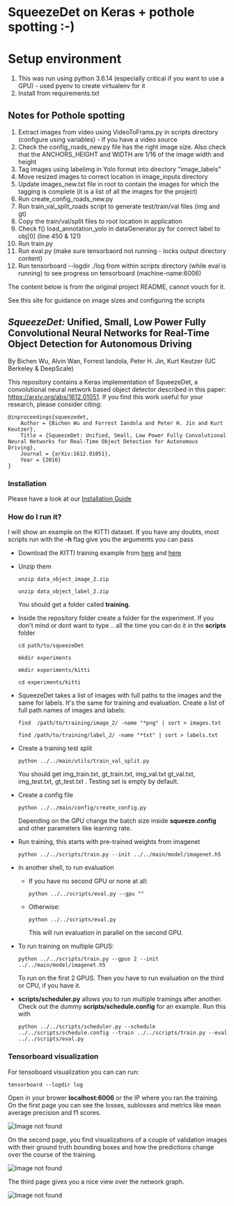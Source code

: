 # SqueezeDet on Keras + pothole spotting :-) #

# Setup environment #
1. This was run using python 3.6.14 (especially critical if you want to use a GPU) - used pyenv to create virtualenv for it
2. Install from requirements.txt

## Notes for Pothole spotting 

1.  Extract images from video using VideoToFrams.py in scripts directory (configure using variables) - if you have a video source
2.  Check the config_roads_new.py file has the right image size. Also check that the ANCHORS_HEIGHT and WIDTH are 1/16 of the image width and height
3.  Tag images using labelimg in Yolo format into directory "image_labels"
4.  Move resized images to correct location in image_inputs directory
5.  Update images_new.txt file in root to contain the images for which the tagging is complete (it is a list of all the images for the project)
6.  Run create_config_roads_new.py 
7.  Run train_val_split_roads script to generate test/train/val files (img and gt)
8.  Copy the train/val/split files to root location in application
9.  Check f() load_annotation_yolo in dataGenerator.py for correct label to obj[0] (line 450 & 121)
10.  Run train.py
11. Run eval.py (make sure tensorbaord not running - locks output directory content)
12. Run tensorboard --logdir ./log from within scripts directory (while eval is running) to see progress on tensorboard (machine-name:6006)

The content below is from the original project README, cannot vouch for it.

See this site for guidance on image sizes and configuring the scripts
## _SqueezeDet:_ Unified, Small, Low Power Fully Convolutional Neural Networks for Real-Time Object Detection for Autonomous Driving
By Bichen Wu, Alvin Wan, Forrest Iandola, Peter H. Jin, Kurt Keutzer (UC Berkeley & DeepScale)

This repository contains a Keras implementation of SqueezeDet, a convolutional neural network based object detector described in this paper: https://arxiv.org/abs/1612.01051. If you find this work useful for your research, please consider citing:

    @inproceedings{squeezedet,
        Author = {Bichen Wu and Forrest Iandola and Peter H. Jin and Kurt Keutzer},
        Title = {SqueezeDet: Unified, Small, Low Power Fully Convolutional Neural Networks for Real-Time Object Detection for Autonomous Driving},
        Journal = {arXiv:1612.01051},
        Year = {2016}
    }

### Installation ###

Please have a look at our [Installation Guide](https://github.com/omni-us/squeezedet-keras/blob/master/Install.md)

### How do I run it? ###

I will show an example on the KITTI dataset. If you have any
doubts, most scripts run with the **-h** flag give you the 
arguments you can pass

* Download the KITTI training example from [here](http://www.cvlibs.net/download.php?file=data_object_image_2.zip) and [here](http://www.cvlibs.net/download.php?file=data_object_label_2.zip)

* Unzip them 


	`unzip data_object_image_2.zip`

	`unzip data_object_label_2.zip`


     You should get a folder called **training**.


* Inside the repository folder create a folder for the experiment. If you don't mind
	or dont want to type .. all the time you can do it in the **scripts** folder

	`cd path/to/squeezeDet`

	`mkdir experiments`

	`mkdir experiments/kitti`

	`cd experiments/kitti`

* SqueezeDet takes a list of images with full paths to the images and the same for labels. It's the same for training and evaluation. Create a list of full path names of images and labels:

	`find  /path/to/training/image_2/ -name "*png" | sort > images.txt`

	`find /path/to/training/label_2/ -name "*txt" | sort > labels.txt`

* Create a training test split


	`python ../../main/utils/train_val_split.py`

	You should get img_train.txt, gt_train.txt, img_val.txt gt_val.txt, img_test.txt, gt_test.txt . Testing set is empty
	by default.


* Create a config file

	`python ../../main/config/create_config.py`

	Depending on the GPU change the batch size inside **squeeze.config** and other parameters like learning rate.


* Run training, this starts with pre-trained weights from imagenet

	`python ../../scripts/train.py --init ../../main/model/imagenet.h5`

* In another shell, to run evaluation

	 - If you have no second GPU or none at all:

	   `python ../../scripts/eval.py --gpu ""`

	- Otherwise:
	 

	  `python ../../scripts/eval.py `

	  This will run evaluation in parallel on the second GPU.

* To run training on multiple GPUS:

	 `python ../../scripts/train.py --gpus 2 --init ../../main/model/imagenet.h5`

	 To run on the first 2 GPUS. Then you have to run evaluation on the third or CPU, if you have it. 


* **scripts/scheduler.py** allows you to run multiple trainings
after another. Check out the dummy **scripts/schedule.config** for an example. Run this with


	 `python ../../scripts/scheduler.py --schedule ../../scripts/schedule.config --train ../../scripts/train.py --eval ../../scripts/eval.py 
`



### Tensorboard visualization

For tensoboard visualization you can can run:


`tensorboard --logdir log`

Open in your brower  **localhost:6006** or the IP where you ran the training. On the first page you can see the losses, sublosses and metrics like mean average precision and f1 scores.

![Image not found](images/scalar.png?raw=true "Scalars")


On the second page, you find visualizations of a couple of validation images with their ground truth bounding boxes and how the predictions change over the course of the training.


![Image not found](images/visualization.png?raw=true "Scalars")

The third page gives you a nice view over the network graph.

![Image not found](images/graph.png?raw=true "Graph")






